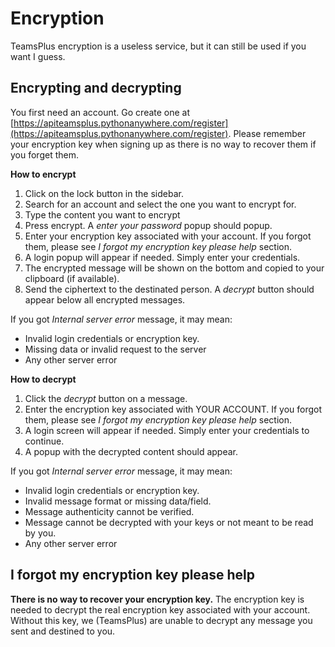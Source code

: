 # Encryption

TeamsPlus encryption is a useless service, but it can still be used if you want I guess.

## Encrypting and decrypting

You first need an account. Go create one at [https://apiteamsplus.pythonanywhere.com/register](https://apiteamsplus.pythonanywhere.com/register). Please remember your encryption key when signing up as there is no way to recover them if you forget them.

**How to encrypt**

1. Click on the lock button in the sidebar.
2. Search for an account and select the one you want to encrypt for.
3. Type the content you want to encrypt
4. Press encrypt. A *enter your password* popup should popup.
5. Enter your encryption key associated with your account. If you forgot them, please see *I forgot my encryption key please help* section.
6. A login popup will appear if needed. Simply enter your credentials. 
7. The encrypted message will be shown on the bottom and copied to your clipboard (if available).
8. Send the ciphertext to the destinated person. A *decrypt* button should appear below all encrypted messages.

If you got *Internal server error* message, it may mean:

- Invalid login credentials or encryption key.
- Missing data or invalid request to the server
- Any other server error

**How to decrypt**

1. Click the *decrypt* button on a message.
2. Enter the encryption key associated with YOUR ACCOUNT. If you forgot them, please see *I forgot my encryption key please help* section.
3. A login screen will appear if needed. Simply enter your credentials to continue.
4. A popup with the decrypted content should appear.

If you got *Internal server error* message, it may mean:

- Invalid login credentials or encryption key.
- Invalid message format or missing data/field.
- Message authenticity cannot be verified.
- Message cannot be decrypted with your keys or not meant to be read by you.
- Any other server error


## I forgot my encryption key please help

**There is no way to recover your encryption key.** The encryption key is needed to decrypt the real encryption key associated with your account. Without this key, we (TeamsPlus) are unable to decrypt any message you sent and destined to you.
